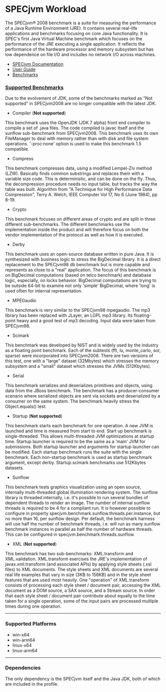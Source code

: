 ﻿# SPECjvm Workload
The SPECjvm® 2008 benchmark is a suite for measuring the performance of a Java Runtime Environment (JRE). 
It contains several real-life applications and benchmarks focusing on core Java functionality. 
It is SPEC's first Java Virtual Machine benchmark which focuses on the performance of the JRE executing a single application.
It reflects the performance of the hardware processor and memory subsystem but has low dependence on file I/O and includes no network I/O across machines.
* [SPECjvm Documentation](https://www.spec.org/jvm2008/)  
* [User Guide](https://www.spec.org/jvm2008/docs/UserGuide.html)
* [Benchmarks](https://www.spec.org/jvm2008/docs/benchmarks/index.html)

### [Supported Benchmarks](https://www.spec.org/jvm2008/docs/benchmarks/index.html)
Due to the evolvement of JDK, some of the benchmarks marked as "Not supported" in SPECjvm2008 are no longer compatible with the latest JDK.

* Compiler (**Not supported**)

This benchmark uses the OpenJDK (JDK 7 alpha) front end compiler to compile a set of .java files. The code compiled is javac itself and the sunflow sub-benchmark from SPECjvm2008. This benchmark uses its own FileManager to deal with memory rather than with disk and file system operations. '-proc:none' option is used to make this benchmark 1.5 compatible.

* Compress

This benchmark compresses data, using a modified Lempel-Ziv method (LZW). Basically finds common substrings and replaces them with a variable size code. This is deterministic, and can be done on the fly. Thus, the decompression procedure needs no input table, but tracks the way the table was built. Algorithm from "A Technique for High Performance Data Compression", Terry A. Welch, IEEE Computer Vol 17, No 6 (June 1984), pp 8-19.

* Crypto

This benchmark focuses on different areas of crypto and are split in three different sub-benchmarks. The different benchmarks use the implementation inside the product and will therefore focus on both the vendor implementation of the protocol as well as how it is executed.

* Derby

This benchmark uses an open-source database written in pure Java. It is synthesized with business logic to stress the BigDecimal library. It is a direct replacement to the SPECjvm98 db benchmark but is more capable and represents as close to a "real" application. The focus of this benchmark is on BigDecimal computations (based on telco benchmark) and database logic, especially, on locks behavior. BigDecimal computations are trying to be outside 64-bit to examine not only 'simple' BigDecimal, where 'long' is used often for internal representation.

* MPEGaudio

This benchmark is very similar to the SPECjvm98 mpegaudio. The mp3 library has been replaced with JLayer, an LGPL mp3 library. Its floating-point heavy and a good test of mp3 decoding. Input data were taken from SPECjvm98.

* Scimark

This benchmark was developed by NIST and is widely used by the industry as a floating point benchmark. Each of the subtests (fft, lu, monte_carlo, sor, sparse) were incorporated into SPECjvm2008. There are two versions of this test, one with a "large" dataset (32Mbytes) which stresses the memory subsystem and a "small" dataset which stresses the JVMs (512Kbytes).

* Serial

This benchmark serializes and deserializes primitives and objects, using data from the JBoss benchmark. The benchmark has a producer-consumer scenario where serialized objects are sent via sockets and deserialized by a consumer on the same system. The benchmark heavily stress the Object.equals() test.

* Startup (**Not supported**)

This benchmark starts each benchmark for one operation. A new JVM is launched and time is measured from start to end. Start up benchmark is single-threaded. This allows multi-threaded JVM optimizations at startup time. Startup launcher is required to be the same as a 'main' JVM for submissions. Both startup launcher and arguments for startup launcher can be modified. Each startup benchmark runs the suite with the single benchmark. Each non-startup benchmark is used as startup benchmark argument, except derby. Startup.scimark benchmarks use 512Kbytes datasets.

* Sunflow

This benchmark tests graphics visualization using an open source, internally multi-threaded global illumination rendering system. The sunflow library is threaded internally, i.e. it's possible to run several bundles of dependent threads to render an image. The number of internal sunflow threads is required to be 4 for a compliant run. It is however possible to configure in property specjvm.benchmark.sunflow.threads.per.instance, but no more than 16, per sunflow design. Per default, the benchmark harness will use half the number of benchmark threads, i.e. will run as many sunflow benchmark instances in parallel as half the number of hardware threads. This can be configured in specjvm.benchmark.threads.sunflow.

* XML (**Not supported**)

This benchmark has two sub-benchmarks: XML.transform and XML.validation. XML.transform exercises the JRE's implementation of javax.xml.transform (and associated APIs) by applying style sheets (.xsl files) to XML documents. The style sheets and XML documents are several real life examples that vary in size (3KB to 156KB) and in the style sheet features that are used most heavily. One "operation" of XML.transform consists of processing each style sheet / document pair, accessing the XML document as a DOM source, a SAX source, and a Stream source. In order that each style sheet / document pair contribute about equally to the time taken for a single operation, some of the input pairs are processed multiple times during one operation.

---

### Supported Platforms
* win-x64
* win-arm64
* linux-x64
* linux-arm64


---
### Dependencies
The only dependency is the SPECjvm itself and the Java JDK, both of which are included in the profile.

